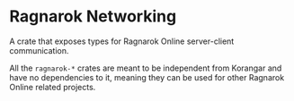# Ragnarok Networking

A crate that exposes types for Ragnarok Online server-client communication.

All the `ragnarok-*` crates are meant to be independent from Korangar and have no dependencies to it, meaning they can be used for other Ragnarok Online related projects.
